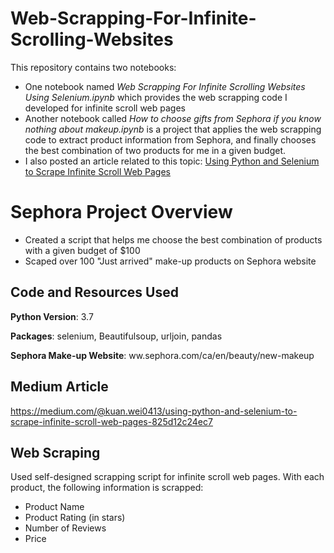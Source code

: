 # Web-Scrapping-For-Infinite-Scrolling-Websites
This repository contains two notebooks:
- One notebook named *Web Scrapping For Infinite Scrolling Websites Using Selenium.ipynb* which provides the web scrapping code I developed for infinite scroll web pages
- Another notebook called *How to choose gifts from Sephora if you know nothing about makeup.ipynb* is a project that applies the web scrapping code to extract product information from Sephora, and finally chooses the best combination of two products for me in a given budget. 
- I also posted an article related to this topic: [Using Python and Selenium to Scrape Infinite Scroll Web Pages](https://medium.com/@kuan.wei0413/using-python-and-selenium-to-scrape-infinite-scroll-web-pages-825d12c24ec7)


# Sephora Project Overview
- Created a script that helps me choose the best combination of products with a given budget of $100
- Scaped over 100 "Just arrived" make-up products on Sephora website


## Code and Resources Used
**Python Version**: 3.7

**Packages**: selenium, Beautifulsoup, urljoin, pandas

**Sephora Make-up Website**: ww.sephora.com/ca/en/beauty/new-makeup


## Medium Article
https://medium.com/@kuan.wei0413/using-python-and-selenium-to-scrape-infinite-scroll-web-pages-825d12c24ec7


## Web Scraping
Used self-designed scrapping script for infinite scroll web pages. With each product, the following information is scrapped:
- Product Name
- Product Rating (in stars)
- Number of Reviews
- Price

